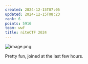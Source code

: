 ```yaml
---
created: 2024-12-15T07:05
updated: 2024-12-15T08:23
rank: 6
points: 5916
team: wwf
title: niteCTF 2024
---
```


![image.png](https://res.cloudinary.com/kumonochisanaka/image/upload/v1734267948/2024/12/865390c95846395f6f8347b9e5047409.png)

Pretty fun, joined at the last few hours.
